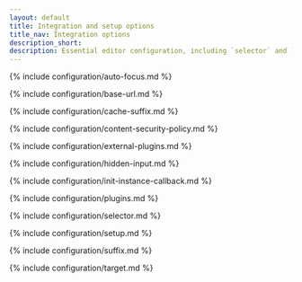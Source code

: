```yaml
---
layout: default
title: Integration and setup options
title_nav: Integration options
description_short:
description: Essential editor configuration, including `selector` and `plugins` keys.
---
```


{% include configuration/auto-focus.md %}

{% include configuration/base-url.md %}

{% include configuration/cache-suffix.md %}

{% include configuration/content-security-policy.md %}

{% include configuration/external-plugins.md %}

{% include configuration/hidden-input.md %}

{% include configuration/init-instance-callback.md %}

{% include configuration/plugins.md %}

{% include configuration/selector.md %}

{% include configuration/setup.md %}

{% include configuration/suffix.md %}

{% include configuration/target.md %}
